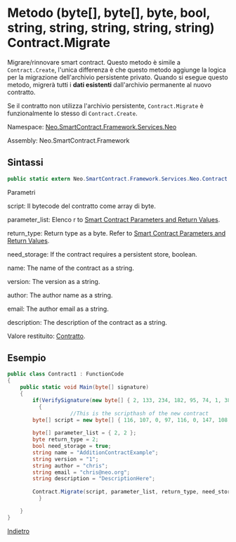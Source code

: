 #  Metodo (byte[], byte[], byte, bool, string, string, string, string, string) Contract.Migrate

Migrare/rinnovare smart contract. Questo metodo è simile a `Contract.Create`, l'unica differenza è che questo metodo aggiunge la logica per la migrazione dell'archivio persistente privato. Quando si esegue questo metodo, migrerà tutti i **dati esistenti** dall'archivio permanente al nuovo contratto.

Se il contratto non utilizza l'archivio persistente, `Contract.Migrate` è funzionalmente lo stesso di `Contract.Create`.

Namespace: [Neo.SmartContract.Framework.Services.Neo](../../neo.md)

Assembly: Neo.SmartContract.Framework

## Sintassi

```c#
public static extern Neo.SmartContract.Framework.Services.Neo.Contract Migrate(byte[] script, byte[] parameter_list, byte return_type, bool need_storage, string name, string version, string author, string email, string description)
```

Parametri

script: Il bytecode del contratto come array di byte.

parameter_list: Elenco r to [Smart Contract Parameters and Return Values](../../../../tutorial/Parameter.md).

return_type: Return type as a byte. Refer to [Smart Contract Parameters and Return Values](../../../../tutorial/Parameter.md).

need_storage: If the contract requires a persistent store, boolean.

name: The name of the contract as a string.

version: The version as a string.

author: The author name as a string.

email: The author email as a string.

description: The description of the contract as a string.

Valore restituito: [Contratto](../Contract.md).

## Esempio

```c#
public class Contract1 : FunctionCode
{
    public static void Main(byte[] signature)
    {
        if(VerifySignature(new byte[] { 2, 133, 234, 182, 95, 74, 1, 38, 228, 184, 91, 78, 93, 139, 126, 48, 58, 255, 126, 251, 54, 13, 89, 95, 46, 49, 137, 187, 144, 72, 122, 213, 170 }, signature))
          {
                    //This is the scripthash of the new contract
        byte[] script = new byte[] { 116, 107, 0, 97, 116, 0, 147, 108, 118, 107, 148, 121, 116, 81, 147, 108, 118, 107, 148, 121, 147, 116, 0, 148, 140, 108, 118, 107, 148, 114, 117, 98, 3, 0, 116, 0, 148, 140, 108, 118, 107, 148, 121, 97, 116, 140, 108, 118, 107, 148, 109, 116, 108, 118, 140, 107, 148, 109, 116, 108, 118, 140, 107, 148, 109, 108, 117, 102 }; 
      
        byte[] parameter_list = { 2, 2 };
        byte return_type = 2;
        bool need_storage = true;
        string name = "AdditionContractExample";
        string version = "1";
        string author = "chris";
        string email = "chris@neo.org";
        string description = "DescriptionHere";
      
        Contract.Migrate(script, parameter_list, return_type, need_storage, name, version, author, email, description);
          }

    }
}
```



[Indietro](../Contract.md)
